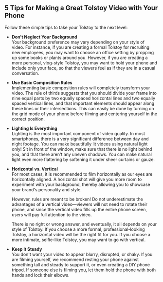 ## 5 Tips for Making a Great Tolstoy Video with Your Phone

Follow these simple tips to take your Tolstoy to the next level:

- **Don't Neglect Your Background**  
  Your background preference may vary depending on your style of video. For instance, if you are creating a formal Tolstoy for recruiting new employees, you may want to choose an office setting by propping up some books or plants around you. However, if you are creating a more personal, vlog-style Tolstoy, you may want to hold your phone and include only your face, so that the viewers feel as if they are in a casual conversation.

- **Use Basic Composition Rules**  
  Implementing basic composition rules will completely transform your video. The rule of thirds suggests that you should divide your frame into nine equal parts by two equally spaced horizontal lines and two equally spaced vertical lines, and that important elements should appear along these lines or their intersections. This can easily be done by turning on the grid mode of your phone before filming and centering yourself in the correct position.

- **Lighting Is Everything**  
  Lighting is the most important component of video quality. In most smartphones, there is a very significant difference between day and night footage. You can make beautifully lit videos using natural light only! Sit in front of the window, make sure that there is no light behind you, and that there aren't any uneven shadows. You can make natural light even more flattering by softening it under sheer curtains or gauze.

- **Horizontal vs. Vertical**  
  For most cases, it is recommended to film horizontally as our eyes are horizontally aligned. A horizontal shot will give you more room to experiment with your background, thereby allowing you to showcase your brand's personality and style. 

  However, rules are meant to be broken! Do not underestimate the advantages of a vertical video—viewers will not need to rotate their phone, and since the vertical video fills up the entire phone screen, users will pay full attention to the video.

  There is no right or wrong answer, and eventually, it all depends on your style of Tolstoy. If you choose a more formal, professional-looking Tolstoy, a horizontal video will be the right fit for you. If you choose a more intimate, selfie-like Tolstoy, you may want to go with vertical.

- **Keep It Steady**  
  You don't want your video to appear blurry, disrupted, or shaky. If you are filming yourself, we recommend resting your phone against something tall and steady to support it, or even creating a DIY phone tripod. If someone else is filming you, let them hold the phone with both hands and lock their elbows.
